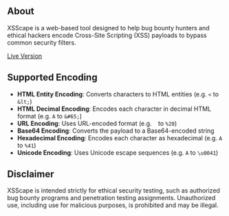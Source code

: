 ## About
XSScape is a web-based tool designed to help bug bounty hunters and ethical hackers encode Cross-Site Scripting (XSS) payloads to bypass common security filters.

[Live Version](https://crsn.me/xsscape/)

## Supported Encoding
- **HTML Entity Encoding**: Converts characters to HTML entities (e.g. `<` to `&lt;`)
- **HTML Decimal Encoding**: Encodes each character in decimal HTML format (e.g. `A` to `&#65;`)
- **URL Encoding**: Uses URL-encoded format (e.g. ` ` to `%20`)
- **Base64 Encoding**: Converts the payload to a Base64-encoded string
- **Hexadecimal Encoding**: Encodes each character as hexadecimal (e.g. `A` to `%41`)
- **Unicode Encoding**: Uses Unicode escape sequences (e.g. `A` to `\u0041`)

## Disclaimer
XSScape is intended strictly for ethical security testing, such as authorized bug bounty programs and penetration testing assignments. Unauthorized use, including use for malicious purposes, is prohibited and may be illegal.